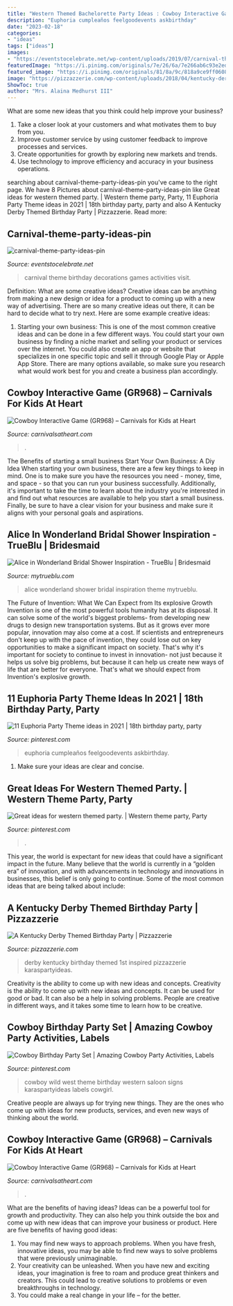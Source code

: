 ```yaml
---
title: "Western Themed Bachelorette Party Ideas : Cowboy Interactive Game (gr968) – Carnivals For Kids At Heart"
description: "Euphoria cumpleaños feelgoodevents askbirthday"
date: "2023-02-18"
categories:
- "ideas"
tags: ["ideas"]
images:
- "https://eventstocelebrate.net/wp-content/uploads/2019/07/carnival-theme-party-ideas-pin.png"
featuredImage: "https://i.pinimg.com/originals/7e/26/6a/7e266ab6c93e2ed526927b04873f71c0.jpg"
featured_image: "https://i.pinimg.com/originals/81/8a/9c/818a9ce9ff0608d2dcdd92abd67f2fbf.jpg"
image: "https://pizzazzerie.com/wp-content/uploads/2018/04/kentucky-derby-party-snacks.jpg"
ShowToc: true
author: "Mrs. Alaina Medhurst III"
---
```



What are some new ideas that you think could help improve your business?
1. Take a closer look at your customers and what motivates them to buy from you.
2. Improve customer service by using customer feedback to improve processes and services.
3. Create opportunities for growth by exploring new markets and trends. 
4. Use technology to improve efficiency and accuracy in your business operations.

	

		
searching about carnival-theme-party-ideas-pin you've came to the right page. We have 8 Pictures about carnival-theme-party-ideas-pin like Great ideas for western themed party. | Western theme party, Party, 11 Euphoria Party Theme ideas in 2021 | 18th birthday party, party and also A Kentucky Derby Themed Birthday Party | Pizzazzerie. Read more:
		
    
## Carnival-theme-party-ideas-pin

<img loading=lazy src="https://eventstocelebrate.net/wp-content/uploads/2019/07/carnival-theme-party-ideas-pin.png" onerror="this.onerror=null;this.src='https://tse3.mm.bing.net/th?id=OIP.Y_7Yudp8ohUM9uZRXK9URQHaLG&amp;pid=15.1';" alt="carnival-theme-party-ideas-pin">

_Source: eventstocelebrate.net_

>carnival theme birthday decorations games activities visit. 

	

Definition: What are some creative ideas?
Creative ideas can be anything from making a new design or idea for a product to coming up with a new way of advertising. There are so many creative ideas out there, it can be hard to decide what to try next. Here are some example creative ideas:
1. Starting your own business: This is one of the most common creative ideas and can be done in a few different ways. You could start your own business by finding a niche market and selling your product or services over the internet. You could also create an app or website that specializes in one specific topic and sell it through Google Play or Apple App Store. There are many options available, so make sure you research what would work best for you and create a business plan accordingly.


    
## Cowboy Interactive Game (GR968) – Carnivals For Kids At Heart

<img loading=lazy src="https://carnivalsatheart.com/wp-content/uploads/2020/06/cowboy-operation-game.jpeg-scaled-562x919.jpg" onerror="this.onerror=null;this.src='https://tse4.mm.bing.net/th?id=OIP.CDSImcMNAv7JVORp2wMZhwHaMH&amp;pid=15.1';" alt="Cowboy Interactive Game (GR968) – Carnivals for Kids at Heart">

_Source: carnivalsatheart.com_

>. 

	

The Benefits of starting a small business
Start Your Own Business: A Diy Idea 
When starting your own business, there are a few key things to keep in mind. One is to make sure you have the resources you need - money, time, and space - so that you can run your business successfully. Additionally, it's important to take the time to learn about the industry you're interested in and find out what resources are available to help you start a small business. Finally, be sure to have a clear vision for your business and make sure it aligns with your personal goals and aspirations.

    
## Alice In Wonderland Bridal Shower Inspiration - TrueBlu | Bridesmaid

<img loading=lazy src="http://mytrueblu.com/wp-content/uploads/2013/03/IMG_0554.jpg" onerror="this.onerror=null;this.src='https://tse4.mm.bing.net/th?id=OIP.6CaZQ1e5YjzPzhJdUzXSpAHaE8&amp;pid=15.1';" alt="Alice in Wonderland Bridal Shower Inspiration - TrueBlu | Bridesmaid">

_Source: mytrueblu.com_

>alice wonderland shower bridal inspiration theme mytrueblu. 

	

The Future of Invention: What We Can Expect from Its explosive Growth
Invention is one of the most powerful tools humanity has at its disposal. It can solve some of the world's biggest problems- from developing new drugs to design new transportation systems. But as it grows ever more popular, innovation may also come at a cost. If scientists and entrepreneurs don't keep up with the pace of invention, they could lose out on key opportunities to make a significant impact on society.
That's why it's important for society to continue to invest in innovation- not just because it helps us solve big problems, but because it can help us create new ways of life that are better for everyone. That's what we should expect from Invention's explosive growth.

    
## 11 Euphoria Party Theme Ideas In 2021 | 18th Birthday Party, Party

<img loading=lazy src="https://i.pinimg.com/474x/5a/32/ad/5a32ad2a6a92e78b0fea47ece36bf6df.jpg" onerror="this.onerror=null;this.src='https://tse4.mm.bing.net/th?id=OIP.hoH-R4HYW30ZeWJi26vxMAAAAA&amp;pid=15.1';" alt="11 Euphoria Party Theme ideas in 2021 | 18th birthday party, party">

_Source: pinterest.com_

>euphoria cumpleaños feelgoodevents askbirthday. 

	

1. Make sure your ideas are clear and concise.

    
## Great Ideas For Western Themed Party. | Western Theme Party, Party

<img loading=lazy src="https://i.pinimg.com/originals/81/8a/9c/818a9ce9ff0608d2dcdd92abd67f2fbf.jpg" onerror="this.onerror=null;this.src='https://tse3.mm.bing.net/th?id=OIP.cRqg9U04w4Pxy1B73ZvIhAHaJ4&amp;pid=15.1';" alt="Great ideas for western themed party. | Western theme party, Party">

_Source: pinterest.com_

>. 

	

This year, the world is expectant for new ideas that could have a significant impact in the future. Many believe that the world is currently in a “golden era” of innovation, and with advancements in technology and innovations in businesses, this belief is only going to continue. Some of the most common ideas that are being talked about include: 

    
## A Kentucky Derby Themed Birthday Party | Pizzazzerie

<img loading=lazy src="https://pizzazzerie.com/wp-content/uploads/2018/04/kentucky-derby-party-snacks.jpg" onerror="this.onerror=null;this.src='https://tse4.mm.bing.net/th?id=OIP.5-pJyp942EiXWRgLZVMozQHaLG&amp;pid=15.1';" alt="A Kentucky Derby Themed Birthday Party | Pizzazzerie">

_Source: pizzazzerie.com_

>derby kentucky birthday themed 1st inspired pizzazzerie karaspartyideas. 

	

Creativity is the ability to come up with new ideas and concepts.
Creativity is the ability to come up with new ideas and concepts. It can be used for good or bad. It can also be a help in solving problems. People are creative in different ways, and it takes some time to learn how to be creative.

    
## Cowboy Birthday Party Set | Amazing Cowboy Party Activities, Labels

<img loading=lazy src="https://i.pinimg.com/originals/7e/26/6a/7e266ab6c93e2ed526927b04873f71c0.jpg" onerror="this.onerror=null;this.src='https://tse4.mm.bing.net/th?id=OIP.wAkYbLtbhyc0UFz77gSvwAHaMN&amp;pid=15.1';" alt="Cowboy Birthday Party Set | Amazing Cowboy Party Activities, Labels">

_Source: pinterest.com_

>cowboy wild west theme birthday western saloon signs karaspartyideas labels cowgirl. 

	

Creative people are always up for trying new things. They are the ones who come up with ideas for new products, services, and even new ways of thinking about the world.

    
## Cowboy Interactive Game (GR968) – Carnivals For Kids At Heart

<img loading=lazy src="https://carnivalsatheart.com/wp-content/uploads/2020/06/cowboy-operation-game.jpeg-scaled.jpg" onerror="this.onerror=null;this.src='https://tse4.mm.bing.net/th?id=OIP._VlgWax-kbF1cia3gN-azAHaMG&amp;pid=15.1';" alt="Cowboy Interactive Game (GR968) – Carnivals for Kids at Heart">

_Source: carnivalsatheart.com_

>. 

	

What are the benefits of having ideas?
Ideas can be a powerful tool for growth and productivity. They can also help you think outside the box and come up with new ideas that can improve your business or product. Here are five benefits of having good ideas: 
1. You may find new ways to approach problems. When you have fresh, innovative ideas, you may be able to find new ways to solve problems that were previously unimaginable. 
2. Your creativity can be unleashed. When you have new and exciting ideas, your imagination is free to roam and produce great thinkers and creators. This could lead to creative solutions to problems or even breakthroughs in technology. 
3. You could make a real change in your life – for the better.

